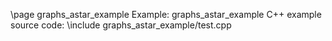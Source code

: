 \page graphs_astar_example Example: graphs_astar_example
C++ example source code:
\include graphs_astar_example/test.cpp
